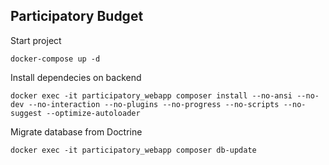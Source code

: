 ## Participatory Budget

Start project
```
docker-compose up -d
```

Install dependecies on backend
```
docker exec -it participatory_webapp composer install --no-ansi --no-dev --no-interaction --no-plugins --no-progress --no-scripts --no-suggest --optimize-autoloader
```

Migrate database from Doctrine
```
docker exec -it participatory_webapp composer db-update
```
